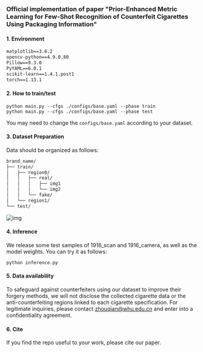 ### Official implementation of paper "Prior-Enhanced Metric Learning for Few-Shot Recognition of Counterfeit Cigarettes Using Packaging Information"

#### 1. Environment 

```txt
matplotlib==3.6.2
opencv-python==4.9.0.80
Pillow==9.3.0
PyYAML==6.0.1
scikit-learn==1.4.1.post1
torch==1.13.1
```

#### 2. How to train/test

```shell
python main.py --cfgs ./configs/base.yaml --phase train
python main.py --cfgs ./configs/base.yaml --phase test
```

You may need to change the `configs/base.yaml` according to your dataset.

#### 3. Dataset Preparation

Data should be organized as follows:

```txt
brand_name/
├── train/
│   ├── region0/
│   │   ├── real/
│   │   │   ├── img1
│   │   │   └── img2
│   │   └── fake/
│   └── region1/
└── test/
```



![img](http://cdn.lisan.fun/img/image-20240713165022388.png)

#### 4. Inference

We release some test samples of 1916_scan and 1916_camera, as well as the model weights. You can try it as follows:

```shell
python inference.py
```

#### 5. Data availability

To safeguard against counterfeiters using our dataset to improve their forgery methods, we will not disclose the collected cigarette data or the anti-counterfeiting regions linked to each cigarette specification. For legitimate inquiries, please contact [zhouqian@whu.edu.cn](mailto:zhouqian@whu.edu.cn) and enter into a confidentiality agreement.

#### 6. Cite

If you find the repo useful to your work, please cite our paper.

